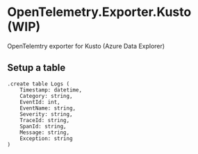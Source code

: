 # OpenTelemetry.Exporter.Kusto (WIP)
OpenTelemtry exporter for Kusto (Azure Data Explorer)

## Setup a table
```csl
.create table Logs (
    Timestamp: datetime, 
    Category: string, 
    EventId: int, 
    EventName: string, 
    Severity: string, 
    TraceId: string,
    SpanId: string,
    Message: string,
    Exception: string
) 
```
